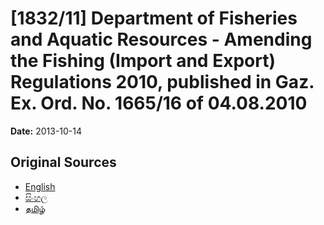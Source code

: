 # [1832/11] Department of Fisheries and Aquatic Resources - Amending the Fishing (Import and Export) Regulations 2010, published in Gaz. Ex. Ord. No. 1665/16 of 04.08.2010

**Date:** 2013-10-14

## Original Sources

- [English](https://documents.gov.lk/view/extra-gazettes/2013/10/1832-11_E.pdf)
- [සිංහල](https://documents.gov.lk/view/extra-gazettes/2013/10/1832-11_S.pdf)
- [தமிழ்](https://documents.gov.lk/view/extra-gazettes/2013/10/1832-11_T.pdf)

